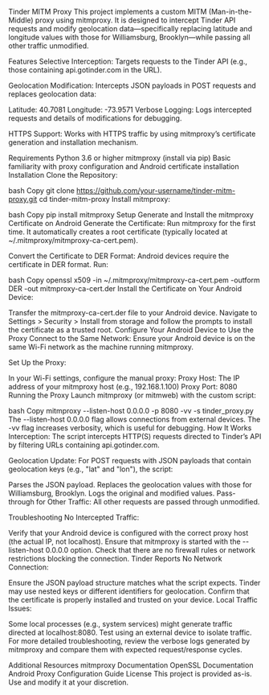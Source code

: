 Tinder MITM Proxy
This project implements a custom MITM (Man-in-the-Middle) proxy using mitmproxy. It is designed to intercept Tinder API requests and modify geolocation data—specifically replacing latitude and longitude values with those for Williamsburg, Brooklyn—while passing all other traffic unmodified.

Features
Selective Interception:
Targets requests to the Tinder API (e.g., those containing api.gotinder.com in the URL).

Geolocation Modification:
Intercepts JSON payloads in POST requests and replaces geolocation data:

Latitude: 40.7081
Longitude: -73.9571
Verbose Logging:
Logs intercepted requests and details of modifications for debugging.

HTTPS Support:
Works with HTTPS traffic by using mitmproxy’s certificate generation and installation mechanism.

Requirements
Python 3.6 or higher
mitmproxy (install via pip)
Basic familiarity with proxy configuration and Android certificate installation
Installation
Clone the Repository:

bash
Copy
git clone https://github.com/your-username/tinder-mitm-proxy.git
cd tinder-mitm-proxy
Install mitmproxy:

bash
Copy
pip install mitmproxy
Setup
Generate and Install the mitmproxy Certificate on Android
Generate the Certificate:
Run mitmproxy for the first time. It automatically creates a root certificate (typically located at ~/.mitmproxy/mitmproxy-ca-cert.pem).

Convert the Certificate to DER Format:
Android devices require the certificate in DER format. Run:

bash
Copy
openssl x509 -in ~/.mitmproxy/mitmproxy-ca-cert.pem -outform DER -out mitmproxy-ca-cert.der
Install the Certificate on Your Android Device:

Transfer the mitmproxy-ca-cert.der file to your Android device.
Navigate to Settings > Security > Install from storage and follow the prompts to install the certificate as a trusted root.
Configure Your Android Device to Use the Proxy
Connect to the Same Network:
Ensure your Android device is on the same Wi-Fi network as the machine running mitmproxy.

Set Up the Proxy:

In your Wi-Fi settings, configure the manual proxy:
Proxy Host: The IP address of your mitmproxy host (e.g., 192.168.1.100)
Proxy Port: 8080
Running the Proxy
Launch mitmproxy (or mitmweb) with the custom script:

bash
Copy
mitmproxy --listen-host 0.0.0.0 -p 8080 -vv -s tinder_proxy.py
The --listen-host 0.0.0.0 flag allows connections from external devices.
The -vv flag increases verbosity, which is useful for debugging.
How It Works
Interception:
The script intercepts HTTP(S) requests directed to Tinder’s API by filtering URLs containing api.gotinder.com.

Geolocation Update:
For POST requests with JSON payloads that contain geolocation keys (e.g., "lat" and "lon"), the script:

Parses the JSON payload.
Replaces the geolocation values with those for Williamsburg, Brooklyn.
Logs the original and modified values.
Pass-through for Other Traffic:
All other requests are passed through unmodified.

Troubleshooting
No Intercepted Traffic:

Verify that your Android device is configured with the correct proxy host (the actual IP, not localhost).
Ensure that mitmproxy is started with the --listen-host 0.0.0.0 option.
Check that there are no firewall rules or network restrictions blocking the connection.
Tinder Reports No Network Connection:

Ensure the JSON payload structure matches what the script expects. Tinder may use nested keys or different identifiers for geolocation.
Confirm that the certificate is properly installed and trusted on your device.
Local Traffic Issues:

Some local processes (e.g., system services) might generate traffic directed at localhost:8080. Test using an external device to isolate traffic.
For more detailed troubleshooting, review the verbose logs generated by mitmproxy and compare them with expected request/response cycles.

Additional Resources
mitmproxy Documentation
OpenSSL Documentation
Android Proxy Configuration Guide
License
This project is provided as-is. Use and modify it at your discretion.
